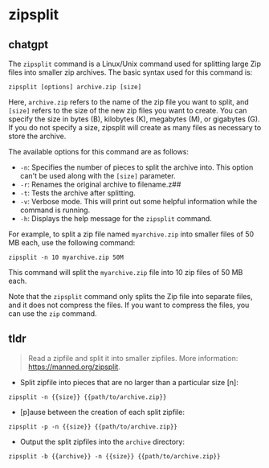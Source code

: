 # zipsplit 
## chatgpt 
The `zipsplit` command is a Linux/Unix command used for splitting large Zip files into smaller zip archives. The basic syntax used for this command is:

`zipsplit [options] archive.zip [size]`

Here, `archive.zip` refers to the name of the zip file you want to split, and `[size]` refers to the size of the new zip files you want to create. You can specify the size in bytes (B), kilobytes (K), megabytes (M), or gigabytes (G). If you do not specify a size, zipsplit will create as many files as necessary to store the archive.

The available options for this command are as follows:

- `-n`: Specifies the number of pieces to split the archive into. This option can't be used along with the `[size]` parameter.
- `-r`: Renames the original archive to filename.z##
- `-t`: Tests the archive after splitting.
- `-v`: Verbose mode. This will print out some helpful information while the command is running.
- `-h`: Displays the help message for the `zipsplit` command.

For example, to split a zip file named `myarchive.zip` into smaller files of 50 MB each, use the following command:

`zipsplit -n 10 myarchive.zip 50M`

This command will split the `myarchive.zip` file into 10 zip files of 50 MB each.

Note that the `zipsplit` command only splits the Zip file into separate files, and it does not compress the files. If you want to compress the files, you can use the `zip` command. 

## tldr 
 
> Read a zipfile and split it into smaller zipfiles.
> More information: <https://manned.org/zipsplit>.

- Split zipfile into pieces that are no larger than a particular size [n]:

`zipsplit -n {{size}} {{path/to/archive.zip}}`

- [p]ause between the creation of each split zipfile:

`zipsplit -p -n {{size}} {{path/to/archive.zip}}`

- Output the split zipfiles into the `archive` directory:

`zipsplit -b {{archive}} -n {{size}} {{path/to/archive.zip}}`
